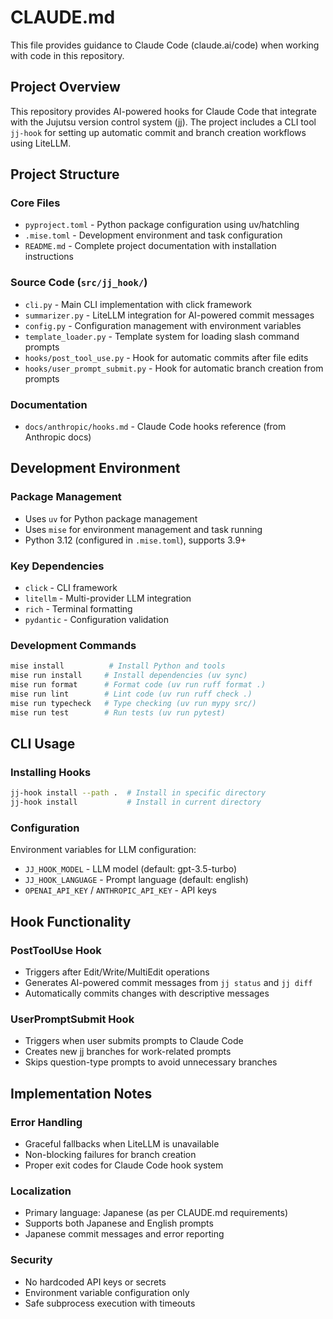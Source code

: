 # CLAUDE.md

This file provides guidance to Claude Code (claude.ai/code) when working with code in this repository.

## Project Overview

This repository provides AI-powered hooks for Claude Code that integrate with the Jujutsu version control system (jj). The project includes a CLI tool `jj-hook` for setting up automatic commit and branch creation workflows using LiteLLM.

## Project Structure

### Core Files
- `pyproject.toml` - Python package configuration using uv/hatchling
- `.mise.toml` - Development environment and task configuration
- `README.md` - Complete project documentation with installation instructions

### Source Code (`src/jj_hook/`)
- `cli.py` - Main CLI implementation with click framework
- `summarizer.py` - LiteLLM integration for AI-powered commit messages
- `config.py` - Configuration management with environment variables
- `template_loader.py` - Template system for loading slash command prompts
- `hooks/post_tool_use.py` - Hook for automatic commits after file edits
- `hooks/user_prompt_submit.py` - Hook for automatic branch creation from prompts

### Documentation
- `docs/anthropic/hooks.md` - Claude Code hooks reference (from Anthropic docs)

## Development Environment

### Package Management
- Uses `uv` for Python package management
- Uses `mise` for environment management and task running
- Python 3.12 (configured in `.mise.toml`), supports 3.9+

### Key Dependencies
- `click` - CLI framework
- `litellm` - Multi-provider LLM integration
- `rich` - Terminal formatting
- `pydantic` - Configuration validation

### Development Commands
```bash
mise install          # Install Python and tools
mise run install     # Install dependencies (uv sync)
mise run format      # Format code (uv run ruff format .)
mise run lint        # Lint code (uv run ruff check .)
mise run typecheck   # Type checking (uv run mypy src/)
mise run test        # Run tests (uv run pytest)
```

## CLI Usage

### Installing Hooks
```bash
jj-hook install --path .  # Install in specific directory
jj-hook install           # Install in current directory
```

### Configuration
Environment variables for LLM configuration:
- `JJ_HOOK_MODEL` - LLM model (default: gpt-3.5-turbo)
- `JJ_HOOK_LANGUAGE` - Prompt language (default: english)
- `OPENAI_API_KEY` / `ANTHROPIC_API_KEY` - API keys

## Hook Functionality

### PostToolUse Hook
- Triggers after Edit/Write/MultiEdit operations
- Generates AI-powered commit messages from `jj status` and `jj diff`
- Automatically commits changes with descriptive messages

### UserPromptSubmit Hook  
- Triggers when user submits prompts to Claude Code
- Creates new jj branches for work-related prompts
- Skips question-type prompts to avoid unnecessary branches

## Implementation Notes

### Error Handling
- Graceful fallbacks when LiteLLM is unavailable
- Non-blocking failures for branch creation
- Proper exit codes for Claude Code hook system

### Localization
- Primary language: Japanese (as per CLAUDE.md requirements)
- Supports both Japanese and English prompts
- Japanese commit messages and error reporting

### Security
- No hardcoded API keys or secrets
- Environment variable configuration only
- Safe subprocess execution with timeouts